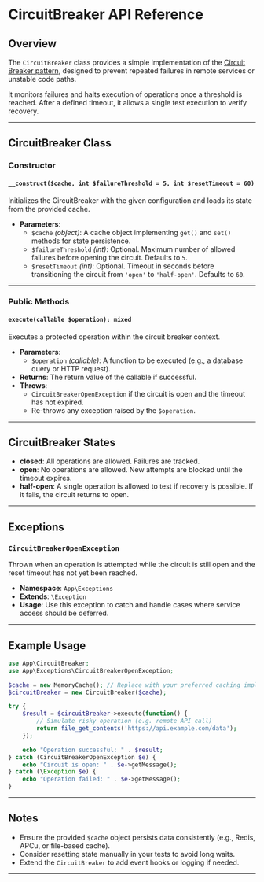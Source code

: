 # CircuitBreaker API Reference

## Overview

The `CircuitBreaker` class provides a simple implementation of the [Circuit Breaker pattern](https://martinfowler.com/bliki/CircuitBreaker.html), designed to prevent repeated failures in remote services or unstable code paths.

It monitors failures and halts execution of operations once a threshold is reached. After a defined timeout, it allows a single test execution to verify recovery.

---

## CircuitBreaker Class

### Constructor

#### `__construct($cache, int $failureThreshold = 5, int $resetTimeout = 60)`

Initializes the CircuitBreaker with the given configuration and loads its state from the provided cache.

- **Parameters**:
  - `$cache` *(object)*: A cache object implementing `get()` and `set()` methods for state persistence.
  - `$failureThreshold` *(int)*: Optional. Maximum number of allowed failures before opening the circuit. Defaults to `5`.
  - `$resetTimeout` *(int)*: Optional. Timeout in seconds before transitioning the circuit from `'open'` to `'half-open'`. Defaults to `60`.

---

### Public Methods

#### `execute(callable $operation): mixed`

Executes a protected operation within the circuit breaker context.

- **Parameters**:
  - `$operation` *(callable)*: A function to be executed (e.g., a database query or HTTP request).
- **Returns**: The return value of the callable if successful.
- **Throws**:
  - `CircuitBreakerOpenException` if the circuit is open and the timeout has not expired.
  - Re-throws any exception raised by the `$operation`.

---

## CircuitBreaker States

- **closed**: All operations are allowed. Failures are tracked.
- **open**: No operations are allowed. New attempts are blocked until the timeout expires.
- **half-open**: A single operation is allowed to test if recovery is possible. If it fails, the circuit returns to open.

---

## Exceptions

### `CircuitBreakerOpenException`

Thrown when an operation is attempted while the circuit is still open and the reset timeout has not yet been reached.

- **Namespace**: `App\Exceptions`
- **Extends**: `\Exception`
- **Usage**: Use this exception to catch and handle cases where service access should be deferred.

---

## Example Usage

```php
use App\CircuitBreaker;
use App\Exceptions\CircuitBreakerOpenException;

$cache = new MemoryCache(); // Replace with your preferred caching implementation
$circuitBreaker = new CircuitBreaker($cache);

try {
    $result = $circuitBreaker->execute(function() {
        // Simulate risky operation (e.g. remote API call)
        return file_get_contents('https://api.example.com/data');
    });

    echo "Operation successful: " . $result;
} catch (CircuitBreakerOpenException $e) {
    echo "Circuit is open: " . $e->getMessage();
} catch (\Exception $e) {
    echo "Operation failed: " . $e->getMessage();
}
```

---

## Notes

- Ensure the provided `$cache` object persists data consistently (e.g., Redis, APCu, or file-based cache).
- Consider resetting state manually in your tests to avoid long waits.
- Extend the `CircuitBreaker` to add event hooks or logging if needed.

---
